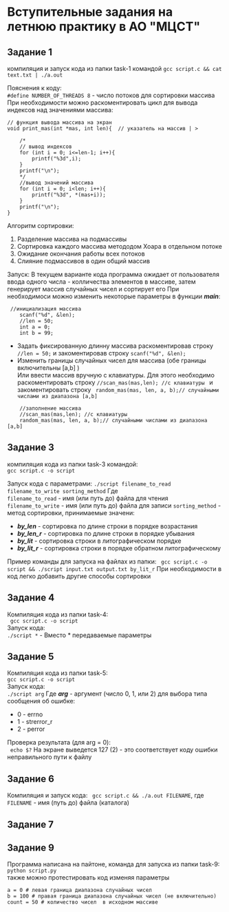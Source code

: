 # Вступительные задания на летнюю практику в АО "МЦСТ"
## Задание 1  
компиляция и запуск кода из папки task-1 командой
```gcc script.c && cat text.txt | ./a.out```

Пояснения к коду:  
``` #define NUMBER_OF_THREADS 8 ``` - число потоков для сортировки массива  
При необходимости можно раскоментировать цикл для вывода индексов над значениями массива:
``` 
// функция вывода массива на экран
void print_mas(int *mas, int len){  // указатель на массив | >
    
    /*
    // вывод индексов
    for (int i = 0; i<=len-1; i++){
        printf("%3d",i);
    }
    printf("\n");
    */
    //вывод значений массива
    for (int i = 0; i<len; i++){
        printf("%3d", *(mas+i));
    }
    printf("\n");
}
```
Алгоритм сортировки:  
1. Разделение массива на подмассивы
2. Сортировка каждого массива метододом Хоара в отдельном потоке
3. Ожидание окончания работы всех потоков
4. Слияние подмассивов в один общий массив

Запуск:
В текущем варианте кода программа ожидает от пользователя ввода одного числа - колличества элементов в массиве, затем генерирует массив случайных чисел и сортирует его
При необходимоси можно изменить некоторые параметры в функции ___main___:
```
 //инициализация массива
    scanf("%d", &len);
    //len = 50;
    int a = 0;
    int b = 99;
``` 
* Задать фиксированную длинну массива раскоментировав строку ```//len = 50;``` и закоментировав строку ```scanf("%d", &len);```  
* Изменить границы случайных чисел для массива (обе границы включительны [a,b] )  
Или ввести массив вручную с клавиатуры. Для этого необходимо раскоментировать строку ```//scan_mas(mas,len); //с клавиатуры ``` и закоментировать строку ``` random_mas(mas, len, a, b);// случайными числами из диапазона [a,b]```
```
    //заполнение массива
    //scan_mas(mas,len); //с клавиатуры
    random_mas(mas, len, a, b);// случайными числами из диапазона [a,b]
```
## Задание 3
компиляция кода из папки task-3 командой:  
```gcc script.c -o script```

Запуск кода с параметрами:
```./script filename_to_read filename_to_write sorting_method```
Где  
```filename_to_read``` - имя (или путь до) файла для чтения  
```filename_to_write``` - имя (или путь до) файла для записи
```sorting_method``` - метод сортировки, принимаемые значени:
* ___by_len___ - сортировка по длине строки в порядке возрастания
* ___by_len_r___ - сортировка по длине строки в порядке убывания
* ___by_lit___ - сортировка строки в литографическом порядке
* ___by_lit_r___ - сортировка строки в порядке обратном литографическому  

Пример команды для запуска на файлах из папки:
``` gcc script.c -o script && ./script input.txt output.txt by_lit_r```
При необходимости в код легко добавить другие способы сортировки  

## Задание 4
Компиляция кода из папки task-4:   
``` gcc script.c -o script```  
Запуск кода:  
```./script *``` - Вместо * передаваемые параметры

## Задание 5  
Компиляция кода из папки task-5:  
```gcc script.c -o script```  
Запуск кода:   
```./script arg``` 
Где ___arg___ - аргумент (число 0, 1, или 2) для выбора типа сообщения об ошибке:  
* 0 - errno
* 1 - strerror_r
* 2 - perror  

Проверка результата (для arg = 0):  
``` echo $?```
На экране выведется 127 (2) - это соответствует коду ошибки неправильного пути к файлу  

## Задание 6  
Компиляция и запуск кода:
``` gcc script.c && ./a.out FILENAME```, где ```FILENAME``` - имя (путь до) файла (каталога)  


## Задание 7 



## Задание 9
Программа написана на пайтоне, команда для запуска из папки task-9:  
```python script.py```  
также можно протестировать код изменяя параметры
```
a = 0 # левая граница диапазона случайных чисел
b = 100 # правая граница диапазона случайных чисел (не включительно)
count = 50 # количество чисел  в исходном массиве
```
